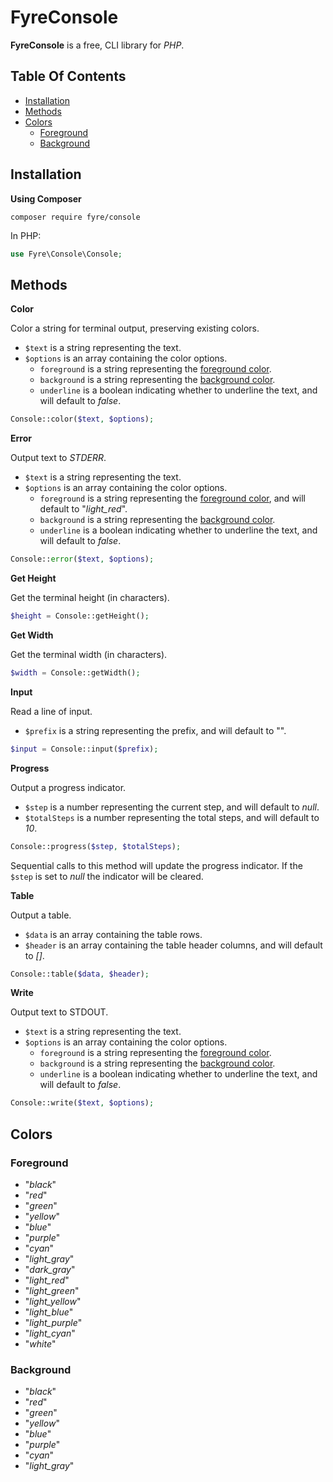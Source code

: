 # FyreConsole

**FyreConsole** is a free, CLI library for *PHP*.


## Table Of Contents
- [Installation](#installation)
- [Methods](#methods)
- [Colors](#colors)
    - [Foreground](#foreground)
    - [Background](#background)



## Installation

**Using Composer**

```
composer require fyre/console
```

In PHP:

```php
use Fyre\Console\Console;
```


## Methods

**Color**

Color a string for terminal output, preserving existing colors.

- `$text` is a string representing the text.
- `$options` is an array containing the color options.
    - `foreground` is a string representing the [foreground color](#foreground).
    - `background` is a string representing the [background color](#background).
    - `underline` is a boolean indicating whether to underline the text, and will default to *false*.

```php
Console::color($text, $options);
```

**Error**

Output text to *STDERR*.

- `$text` is a string representing the text.
- `$options` is an array containing the color options.
    - `foreground` is a string representing the [foreground color](#foreground), and will default to "*light_red*".
    - `background` is a string representing the [background color](#background).
    - `underline` is a boolean indicating whether to underline the text, and will default to *false*.

```php
Console::error($text, $options);
```

**Get Height**

Get the terminal height (in characters).

```php
$height = Console::getHeight();
```

**Get Width**

Get the terminal width (in characters).

```php
$width = Console::getWidth();
```

**Input**

Read a line of input.

- `$prefix` is a string representing the prefix, and will default to "".

```php
$input = Console::input($prefix);
```

**Progress**

Output a progress indicator.

- `$step` is a number representing the current step, and will default to *null*.
- `$totalSteps` is a number representing the total steps, and will default to *10*.

```php
Console::progress($step, $totalSteps);
```

Sequential calls to this method will update the progress indicator. If the `$step` is set to *null* the indicator will be cleared.

**Table**

Output a table.

- `$data` is an array containing the table rows.
- `$header` is an array containing the table header columns, and will default to *[]*.

```php
Console::table($data, $header);
```

**Write**

Output text to STDOUT.

- `$text` is a string representing the text.
- `$options` is an array containing the color options.
    - `foreground` is a string representing the [foreground color](#foreground).
    - `background` is a string representing the [background color](#background).
    - `underline` is a boolean indicating whether to underline the text, and will default to *false*.

```php
Console::write($text, $options);
```


## Colors

### Foreground

- "*black*"
- "*red*"
- "*green*"
- "*yellow*"
- "*blue*"
- "*purple*"
- "*cyan*"
- "*light_gray*"
- "*dark_gray*"
- "*light_red*"
- "*light_green*"
- "*light_yellow*"
- "*light_blue*"
- "*light_purple*"
- "*light_cyan*"
- "*white*"

### Background

- "*black*"
- "*red*"
- "*green*"
- "*yellow*"
- "*blue*"
- "*purple*"
- "*cyan*"
- "*light_gray*"
